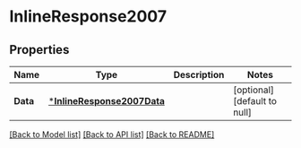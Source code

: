 # InlineResponse2007

## Properties
Name | Type | Description | Notes
------------ | ------------- | ------------- | -------------
**Data** | [***InlineResponse2007Data**](inline_response_200_7_data.md) |  | [optional] [default to null]

[[Back to Model list]](../README.md#documentation-for-models) [[Back to API list]](../README.md#documentation-for-api-endpoints) [[Back to README]](../README.md)

